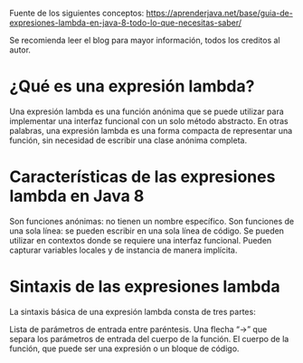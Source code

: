 Fuente de los siguientes conceptos:
https://aprenderjava.net/base/guia-de-expresiones-lambda-en-java-8-todo-lo-que-necesitas-saber/

Se recomienda leer el blog para mayor información, todos los creditos al autor.

# ¿Qué es una expresión lambda?
Una expresión lambda es una función anónima que se puede utilizar para implementar 
una interfaz funcional con un solo método abstracto. En otras palabras, 
una expresión lambda es una forma compacta de representar una función, 
sin necesidad de escribir una clase anónima completa.

# Características de las expresiones lambda en Java 8

Son funciones anónimas: no tienen un nombre específico.
Son funciones de una sola línea: se pueden escribir en una sola línea de código.
Se pueden utilizar en contextos donde se requiere una interfaz funcional.
Pueden capturar variables locales y de instancia de manera implícita.

# Sintaxis de las expresiones lambda

La sintaxis básica de una expresión lambda consta de tres partes:

Lista de parámetros de entrada entre paréntesis.
Una flecha “->” que separa los parámetros de entrada del cuerpo de la función.
El cuerpo de la función, que puede ser una expresión o un bloque de código.

